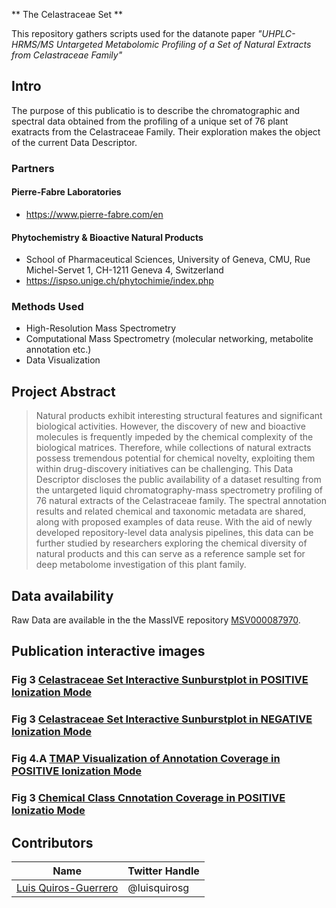 ** The Celastraceae Set **

This repository gathers scripts used for the datanote paper _"UHPLC-HRMS/MS Untargeted Metabolomic Profiling of a Set of Natural Extracts from Celastraceae Family"_

## Intro 

The purpose of this publicatio is to describe the chromatographic and spectral data obtained from the profiling of a unique set of 76 plant exatracts from the Celastraceae Family.
Their exploration makes the object of the current Data Descriptor.

### Partners

#### Pierre-Fabre Laboratories

- https://www.pierre-fabre.com/en

#### Phytochemistry & Bioactive Natural Products 

- School of Pharmaceutical Sciences, University of Geneva, CMU, Rue Michel-Servet 1, CH-1211 Geneva 4, Switzerland
- https://ispso.unige.ch/phytochimie/index.php

### Methods Used

* High-Resolution Mass Spectrometry
* Computational Mass Spectrometry (molecular networking, metabolite annotation etc.)
* Data Visualization


## Project Abstract 
> 
> Natural products exhibit interesting structural features and significant biological activities. However, the discovery of new and bioactive molecules is frequently impeded by the chemical complexity of the biological matrices. Therefore, while collections of natural extracts possess tremendous potential for chemical novelty, exploiting them within drug-discovery initiatives can be challenging. This Data Descriptor discloses the public availability of a dataset resulting from the untargeted liquid chromatography-mass spectrometry profiling of 76 natural extracts of the Celastraceae family. The spectral annotation results and related chemical and taxonomic metadata are shared, along with proposed examples of data reuse. With the aid of newly developed repository-level data analysis pipelines, this data can be further studied by researchers exploring the chemical diversity of natural products and this can serve as a reference sample set for deep metabolome investigation of this plant family.
> 


## Data availability  

Raw Data are available in the the MassIVE repository [MSV000087970](https://doi.org/doi:10.25345/C5PJ9N).

<!-- toc -->

## Publication interactive images

### Fig 3 [**Celastraceae Set Interactive Sunburstplot in POSITIVE Ionization Mode**](/img/Celastraceae_sunburst_pos.html)

### Fig 3 [**Celastraceae Set Interactive Sunburstplot in NEGATIVE Ionization Mode**](/img/Celastraceae_sunburst_neg.html)

### Fig 4.A [**TMAP Visualization of Annotation Coverage in POSITIVE Ionization Mode**](/img/Celastraceae_annotation_vs_lotusdnp_tmap_2.html)

### Fig 3 [**Chemical Class Cnnotation Coverage in POSITIVE Ionizatio Mode**](/img/Chemical_class_Celastraceae.html)

<!-- tocstop -->



## Contributors

|Name     |  Twitter Handle   | 
|---------|-----------------|
|[Luis Quiros-Guerrero](https://github.com/luigiquiros)| @luisquirosg       |



